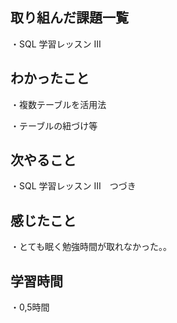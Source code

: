 ## 取り組んだ課題一覧
・SQL 学習レッスン III
## わかったこと
・複数テーブルを活用法

・テーブルの紐づけ等
## 次やること
・SQL 学習レッスン III　つづき
## 感じたこと
・とても眠く勉強時間が取れなかった。。
## 学習時間
・0,5時間
